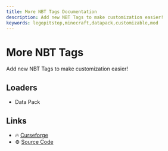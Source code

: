 ```yaml
---
title: More NBT Tags Documentation
description: Add new NBT Tags to make customization easier!
keywords: legopitstop,minecraft,datapack,customizable,mod
---
```


# More NBT Tags

Add new NBT Tags to make customization easier!

## Loaders

- Data Pack

## Links

- :fire: [Curseforge](https://www.curseforge.com/minecraft/customization/more-nbt-tags-datapack)
- :gear: [Source Code](https://github.com/legopitstop/Datapacks)
